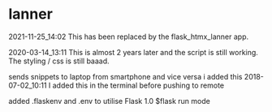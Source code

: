 # lanner

2021-11-25_14:02
This has been replaced by the flask_htmx_lanner app.


2020-03-14_13:11
This is almost 2 years later and the script is still working. The styling / css is still baaad. 


sends snippets to laptop from smartphone and vice versa
i added this 2018-07-02_10:11 
I added this in the terminal before pushing to remote

added .flaskenv and .env to utilise Flask 1.0 $flask run mode


